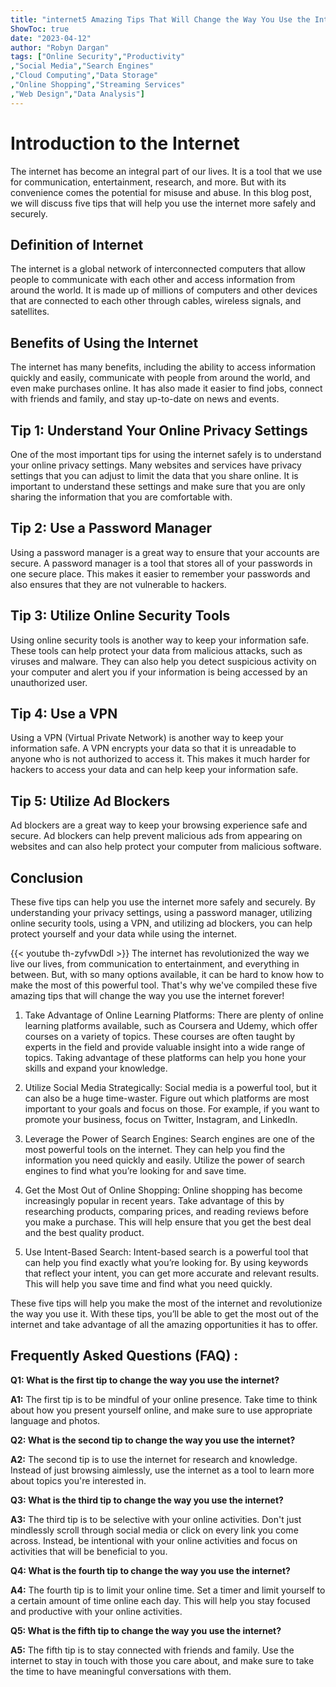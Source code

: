 ```yaml
---
title: "internet5 Amazing Tips That Will Change the Way You Use the Internet Forever!"
ShowToc: true 
date: "2023-04-12"
author: "Robyn Dargan" 
tags: ["Online Security","Productivity"
,"Social Media","Search Engines"
,"Cloud Computing","Data Storage"
,"Online Shopping","Streaming Services"
,"Web Design","Data Analysis"]
---
```

# Introduction to the Internet

The internet has become an integral part of our lives. It is a tool that we use for communication, entertainment, research, and more. But with its convenience comes the potential for misuse and abuse. In this blog post, we will discuss five tips that will help you use the internet more safely and securely. 

## Definition of Internet

The internet is a global network of interconnected computers that allow people to communicate with each other and access information from around the world. It is made up of millions of computers and other devices that are connected to each other through cables, wireless signals, and satellites.

## Benefits of Using the Internet

The internet has many benefits, including the ability to access information quickly and easily, communicate with people from around the world, and even make purchases online. It has also made it easier to find jobs, connect with friends and family, and stay up-to-date on news and events.

## Tip 1: Understand Your Online Privacy Settings

One of the most important tips for using the internet safely is to understand your online privacy settings. Many websites and services have privacy settings that you can adjust to limit the data that you share online. It is important to understand these settings and make sure that you are only sharing the information that you are comfortable with.

## Tip 2: Use a Password Manager

Using a password manager is a great way to ensure that your accounts are secure. A password manager is a tool that stores all of your passwords in one secure place. This makes it easier to remember your passwords and also ensures that they are not vulnerable to hackers.

## Tip 3: Utilize Online Security Tools

Using online security tools is another way to keep your information safe. These tools can help protect your data from malicious attacks, such as viruses and malware. They can also help you detect suspicious activity on your computer and alert you if your information is being accessed by an unauthorized user.

## Tip 4: Use a VPN

Using a VPN (Virtual Private Network) is another way to keep your information safe. A VPN encrypts your data so that it is unreadable to anyone who is not authorized to access it. This makes it much harder for hackers to access your data and can help keep your information safe.

## Tip 5: Utilize Ad Blockers

Ad blockers are a great way to keep your browsing experience safe and secure. Ad blockers can help prevent malicious ads from appearing on websites and can also help protect your computer from malicious software.

## Conclusion

These five tips can help you use the internet more safely and securely. By understanding your privacy settings, using a password manager, utilizing online security tools, using a VPN, and utilizing ad blockers, you can help protect yourself and your data while using the internet.

{{< youtube th-zyfvwDdI >}} 
The internet has revolutionized the way we live our lives, from communication to entertainment, and everything in between. But, with so many options available, it can be hard to know how to make the most of this powerful tool. That's why we've compiled these five amazing tips that will change the way you use the internet forever! 

1. Take Advantage of Online Learning Platforms: There are plenty of online learning platforms available, such as Coursera and Udemy, which offer courses on a variety of topics. These courses are often taught by experts in the field and provide valuable insight into a wide range of topics. Taking advantage of these platforms can help you hone your skills and expand your knowledge. 

2. Utilize Social Media Strategically: Social media is a powerful tool, but it can also be a huge time-waster. Figure out which platforms are most important to your goals and focus on those. For example, if you want to promote your business, focus on Twitter, Instagram, and LinkedIn. 

3. Leverage the Power of Search Engines: Search engines are one of the most powerful tools on the internet. They can help you find the information you need quickly and easily. Utilize the power of search engines to find what you’re looking for and save time. 

4. Get the Most Out of Online Shopping: Online shopping has become increasingly popular in recent years. Take advantage of this by researching products, comparing prices, and reading reviews before you make a purchase. This will help ensure that you get the best deal and the best quality product. 

5. Use Intent-Based Search: Intent-based search is a powerful tool that can help you find exactly what you’re looking for. By using keywords that reflect your intent, you can get more accurate and relevant results. This will help you save time and find what you need quickly. 

These five tips will help you make the most of the internet and revolutionize the way you use it. With these tips, you’ll be able to get the most out of the internet and take advantage of all the amazing opportunities it has to offer.

## Frequently Asked Questions (FAQ) :
**Q1: What is the first tip to change the way you use the internet?**

**A1:** The first tip is to be mindful of your online presence. Take time to think about how you present yourself online, and make sure to use appropriate language and photos.

**Q2: What is the second tip to change the way you use the internet?**

**A2:** The second tip is to use the internet for research and knowledge. Instead of just browsing aimlessly, use the internet as a tool to learn more about topics you're interested in.

**Q3: What is the third tip to change the way you use the internet?**

**A3:** The third tip is to be selective with your online activities. Don't just mindlessly scroll through social media or click on every link you come across. Instead, be intentional with your online activities and focus on activities that will be beneficial to you.

**Q4: What is the fourth tip to change the way you use the internet?**

**A4:** The fourth tip is to limit your online time. Set a timer and limit yourself to a certain amount of time online each day. This will help you stay focused and productive with your online activities.

**Q5: What is the fifth tip to change the way you use the internet?**

**A5:** The fifth tip is to stay connected with friends and family. Use the internet to stay in touch with those you care about, and make sure to take the time to have meaningful conversations with them.





